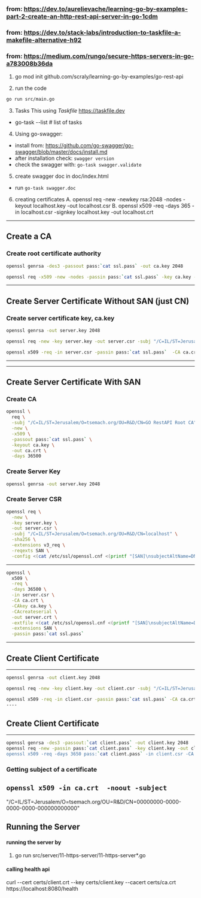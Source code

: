 ### from: https://dev.to/aurelievache/learning-go-by-examples-part-2-create-an-http-rest-api-server-in-go-1cdm
### from: https://dev.to/stack-labs/introduction-to-taskfile-a-makefile-alternative-h92
### from: https://medium.com/rungo/secure-https-servers-in-go-a783008b36da

1. go mod init github.com/scraly/learning-go-by-examples/go-rest-api

2. run the code
````bash
go run src/main.go
````

3. Tasks
This using *Taskfile* https://taskfile.dev 
- go-task --list # list of tasks

4. Using go-swagger: 
- install from: https://github.com/go-swagger/go-swagger/blob/master/docs/install.md
- after installation check: `swagger version`
- check the swagger with: `go-task swagger.validate`

5. create swagger doc in doc/index.html
- run `go-task swagger.doc`

6. creating certificates
  A. openssl req  -new  -newkey rsa:2048  -nodes  -keyout localhost.key  -out localhost.csr
  B. openssl  x509  -req  -days 365  -in localhost.csr  -signkey localhost.key  -out localhost.crt

----
## Create a CA
### Create root certificate authority
````bash
openssl genrsa -des3 -passout pass:`cat ssl.pass` -out ca.key 2048

openssl req -x509 -new -nodes -passin pass:`cat ssl.pass` -key ca.key -sha256 -days 1825 -out ca.crt -subj "/C=IL/ST=Jerusalem/O=tsemach.org/OU=R&D/CN=GO RestAPI Root CA"
````
----

## Create Server Certificate Without SAN (just CN)
### Create server certificate key, ca.key
````bash
openssl genrsa -out server.key 2048

openssl req -new -key server.key -out server.csr -subj "/C=IL/ST=Jerusalem/O=tsemach.org/OU=R&D/CN=localhost"

openssl x509 -req -in server.csr -passin pass:`cat ssl.pass`  -CA ca.crt -CAkey ca.key -CAcreateserial -out server.crt -days 825 -sha256 

````
----

----
## Create Server Certificate With SAN
### Create CA
````bash
openssl \
  req \
  -subj "/C=IL/ST=Jerusalem/O=tsemach.org/OU=R&D/CN=GO RestAPI Root CA" \
  -new \
  -x509 \
  -passout pass:`cat ssl.pass` \
  -keyout ca.key \
  -out ca.crt \
  -days 36500
````

### Create Server Key
````bash
openssl genrsa -out server.key 2048
````

### Create Server CSR
````bash
openssl req \
  -new \
  -key server.key \
  -out server.csr \
  -subj "/C=IL/ST=Jerusalem/O=tsemach.org/OU=R&D/CN=localhost" \
  -sha256 \
  -extensions v3_req \
  -reqexts SAN \
  -config <(cat /etc/ssl/openssl.cnf <(printf "[SAN]\nsubjectAltName=DNS:localhost")) \
````
----
````bash
openssl \
  x509 \
  -req \
  -days 36500 \
  -in server.csr \
  -CA ca.crt \
  -CAkey ca.key \
  -CAcreateserial \
  -out server.crt \
  -extfile <(cat /etc/ssl/openssl.cnf <(printf "[SAN]\nsubjectAltName=DNS:localhost")) \
  -extensions SAN \
  -passin pass:`cat ssl.pass`
````
----
## Create Client Certificate
----
````bash
openssl genrsa -out client.key 2048

openssl req -new -key client.key -out client.csr -subj "/C=IL/ST=Jerusalem/O=tsemach.org/OU=R&D/CN=I-AM-THE-MAN"

openssl x509 -req -in client.csr -passin pass:`cat ssl.pass` -CA ca.crt -CAkey ca.key -CAcreateserial -out client.crt -days 825 -sha256 
----
````

## Create Client Certificate
----
````bash
openssl genrsa -des3 -passout:`cat client.pass` -out client.key 2048
openssl req -new -passin pass:`cat client.pass` -key client.key -out client.csr -subj "/C=IL/ST=Tel-Aviv/O=tsemach.org/OU=R&D/CN=I-AM-THE-MAN/GN=Something
openssl x509 -req -days 3650 pass:`cat client.pass` -in client.csr -CA ca.crt -CAKey ca.key -CAcreateserial -out client.crt
````

### Getting subject of a certificate
`openssl x509 -in ca.crt  -noout -subject`
----
"/C=IL/ST=Jerusalem/O=tsemach.org/OU=R&D/CN=00000000-0000-0000-0000-000000000000"

## Running the Server
#### running the server by
1. go run src/server/11-https-server/11-https-server*.go

#### calling health api
curl --cert certs/client.crt --key certs/client.key --cacert certs/ca.crt https://localhost:8080/health
